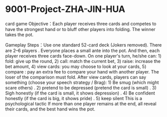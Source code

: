 # 9001-Project-ZHA-JIN-HUA
card game
Objective：Each player receives three cards and competes to have the strongest hand or to bluff other players into folding. The winner takes the pot.

Gameplay Steps：Use one standard 52-card deck (Jokers removed). There are 2–6 players . Everyone places a small ante  into the pot. And then, each player receives three cards face-down.
On one player's turn, he/she can: 1) fold: give up the round, 2) call: match the current bet, 3) raise: increase the bet amount, 4) view cards: you may choose to look at your cards, 5) compare : pay an extra fee to compare your hand with another player. The loser of the comparison must fold.
After view cards, players can say something (choose your speech strategy / Brag): 1) Be smug (which might scare others) . 2) pretend to be depressed (pretend the card is small) . 3) Sigh honestly (if the card is small, it shows depression) . 4) Be confident honestly (if the card is big, it shows pride) . 5) keep silent
This is a psychological tactic
If more than one player remains at the end, all reveal their cards, and the best hand wins the pot.
